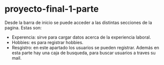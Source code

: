 # proyecto-final-1-parte
Desde la barra de inicio se puede acceder a las distintas secciones de la pagina. Estas son:
- Experencia: sirve para cargar datos acerca de la experiencia laboral.
- Hobbies: es para registrar hobbies.
- Resgistro: en este apartado los usuarios se pueden registrar. Además en esta parte hay una caja de busqueda, para buscar usuarios a traves su mail.
